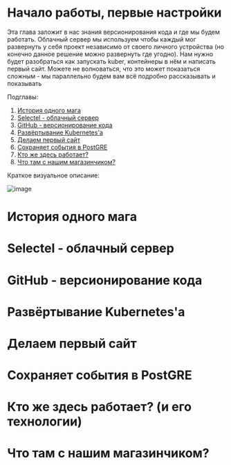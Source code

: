 # Начало работы, первые настройки

Эта глава заложит в нас знания версионирования кода и где мы будем работать. Облачный сервер мы используем чтобы каждый мог развернуть у себя проект независимо от своего личного устройства (но конечно данное решение можно развернуть где угодно). Нам нужно будет разобраться как запускать kuber, контейнеры в нём и написать первый сайт.
Можете не волноваться, что это может показаться сложным - мы параллельно будем вам всё подробно рассказывать и показывать 

Подглавы:

1. [История одного мага](#история)
2. [Selectel - облачный сервер](#selectel)
3. [GitHub - версионирование кода](#github)
4. [Развёртывание Kubernetes'а](#kubernetes) 
5. [Делаем первый сайт](#первый-сайт)
6. [Сохраняет события в PostGRE](#основные-сервисы)
7. [Кто же здесь работает?](#кто-работает)
8. [Что там с нашим магазинчиком? ](#завершение)

Краткое визуальное описание:

![image](https://github.com/user-attachments/assets/3cdb51ef-00b5-4195-8b36-a4cb6eca7f57)

<a id="история"></a>
# История одного мага

<a id="selectel"></a>
# Selectel - облачный сервер

<a id="github"></a>
# GitHub - версионирование кода

<a id="kubernetes"></a>
# Развёртывание Kubernetes'а

<a id="первый-сайт"></a>
# Делаем первый сайт

<a id="основные-сервисы"></a>
# Сохраняет события в PostGRE

<a id="кто-работает"></a>
# Кто же здесь работает? (и его технологии)

<a id="завершение"></a>
# Что там с нашим магазинчиком? 


